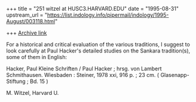 +++
title = "251 witzel at HUSC3.HARVARD.EDU"
date = "1995-08-31"
upstream_url = "https://list.indology.info/pipermail/indology/1995-August/003118.html"

+++
[Archive link](https://list.indology.info/pipermail/indology/1995-August/003118.html)


For a historical and critical evaluation of the various traditions, 
I suggest to look carefully at Paul Hacker's detailed studies on the 
Sankara tradition(s), some of them in English:

  Hacker, Paul
         Kleine Schriften / Paul Hacker ; hrsg. von Lambert Schmithausen.
         Wiesbaden : Steiner, 1978 xxi, 916 p. ; 23 cm.
         ( Glasenapp-Stiftung ; Bd. 15  )


M. Witzel, Harvard U.





